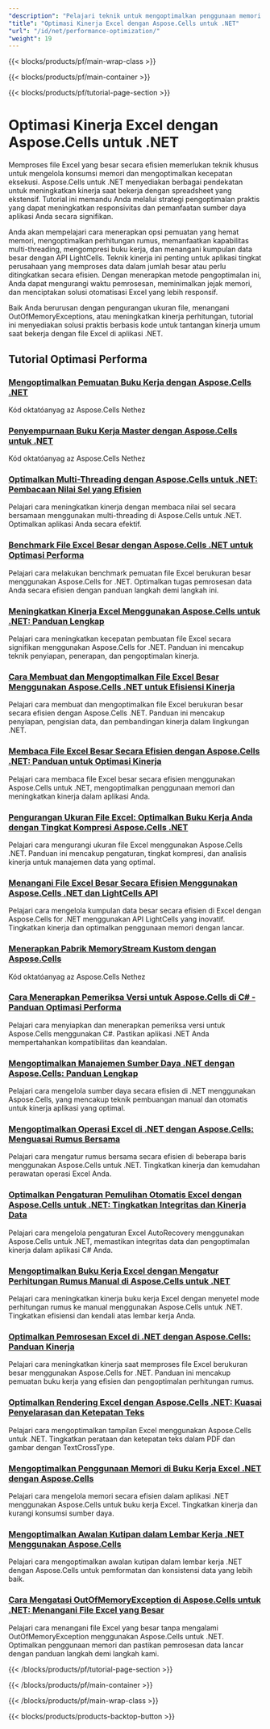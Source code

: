 ```yaml
---
"description": "Pelajari teknik untuk mengoptimalkan penggunaan memori dan kecepatan eksekusi saat memproses buku kerja Excel besar dengan Aspose.Cells untuk tutorial .NET."
"title": "Optimasi Kinerja Excel dengan Aspose.Cells untuk .NET"
"url": "/id/net/performance-optimization/"
"weight": 19
---
```


{{< blocks/products/pf/main-wrap-class >}}

{{< blocks/products/pf/main-container >}}

{{< blocks/products/pf/tutorial-page-section >}}


# Optimasi Kinerja Excel dengan Aspose.Cells untuk .NET

Memproses file Excel yang besar secara efisien memerlukan teknik khusus untuk mengelola konsumsi memori dan mengoptimalkan kecepatan eksekusi. Aspose.Cells untuk .NET menyediakan berbagai pendekatan untuk meningkatkan kinerja saat bekerja dengan spreadsheet yang ekstensif. Tutorial ini memandu Anda melalui strategi pengoptimalan praktis yang dapat meningkatkan responsivitas dan pemanfaatan sumber daya aplikasi Anda secara signifikan.

Anda akan mempelajari cara menerapkan opsi pemuatan yang hemat memori, mengoptimalkan perhitungan rumus, memanfaatkan kapabilitas multi-threading, mengompresi buku kerja, dan menangani kumpulan data besar dengan API LightCells. Teknik kinerja ini penting untuk aplikasi tingkat perusahaan yang memproses data dalam jumlah besar atau perlu ditingkatkan secara efisien. Dengan menerapkan metode pengoptimalan ini, Anda dapat mengurangi waktu pemrosesan, meminimalkan jejak memori, dan menciptakan solusi otomatisasi Excel yang lebih responsif.

Baik Anda berurusan dengan pengurangan ukuran file, menangani OutOfMemoryExceptions, atau meningkatkan kinerja perhitungan, tutorial ini menyediakan solusi praktis berbasis kode untuk tantangan kinerja umum saat bekerja dengan file Excel di aplikasi .NET.


## Tutorial Optimasi Performa

### [Mengoptimalkan Pemuatan Buku Kerja dengan Aspose.Cells .NET](./aspose-cells-net-custom-load-filters)
Kód oktatóanyag az Aspose.Cells Nethez

### [Penyempurnaan Buku Kerja Master dengan Aspose.Cells untuk .NET](./aspose-cells-net-mastering-workbook-enhancements)
Kód oktatóanyag az Aspose.Cells Nethez

### [Optimalkan Multi-Threading dengan Aspose.Cells untuk .NET: Pembacaan Nilai Sel yang Efisien](./aspose-cells-net-multi-threading-read-cell-values)
Pelajari cara meningkatkan kinerja dengan membaca nilai sel secara bersamaan menggunakan multi-threading di Aspose.Cells untuk .NET. Optimalkan aplikasi Anda secara efektif.

### [Benchmark File Excel Besar dengan Aspose.Cells .NET untuk Optimasi Performa](./benchmark-large-excel-files-aspose-cells-net)
Pelajari cara melakukan benchmark pemuatan file Excel berukuran besar menggunakan Aspose.Cells for .NET. Optimalkan tugas pemrosesan data Anda secara efisien dengan panduan langkah demi langkah ini.

### [Meningkatkan Kinerja Excel Menggunakan Aspose.Cells untuk .NET: Panduan Lengkap](./boost-excel-performance-aspose-cells-dotnet)
Pelajari cara meningkatkan kecepatan pembuatan file Excel secara signifikan menggunakan Aspose.Cells for .NET. Panduan ini mencakup teknik penyiapan, penerapan, dan pengoptimalan kinerja.

### [Cara Membuat dan Mengoptimalkan File Excel Besar Menggunakan Aspose.Cells .NET untuk Efisiensi Kinerja](./create-optimize-excel-aspose-cells-dotnet)
Pelajari cara membuat dan mengoptimalkan file Excel berukuran besar secara efisien dengan Aspose.Cells .NET. Panduan ini mencakup penyiapan, pengisian data, dan pembandingan kinerja dalam lingkungan .NET.

### [Membaca File Excel Besar Secara Efisien dengan Aspose.Cells .NET: Panduan untuk Optimasi Kinerja](./efficiently-read-large-excel-files-aspose-cells-dot-net)
Pelajari cara membaca file Excel besar secara efisien menggunakan Aspose.Cells untuk .NET, mengoptimalkan penggunaan memori dan meningkatkan kinerja dalam aplikasi Anda.

### [Pengurangan Ukuran File Excel: Optimalkan Buku Kerja Anda dengan Tingkat Kompresi Aspose.Cells .NET](./excel-compression-aspose-cells-nets)
Pelajari cara mengurangi ukuran file Excel menggunakan Aspose.Cells .NET. Panduan ini mencakup pengaturan, tingkat kompresi, dan analisis kinerja untuk manajemen data yang optimal.

### [Menangani File Excel Besar Secara Efisien Menggunakan Aspose.Cells .NET dan LightCells API](./handle-large-excel-files-aspose-cells-net-lightcells-api)
Pelajari cara mengelola kumpulan data besar secara efisien di Excel dengan Aspose.Cells for .NET menggunakan API LightCells yang inovatif. Tingkatkan kinerja dan optimalkan penggunaan memori dengan lancar.

### [Menerapkan Pabrik MemoryStream Kustom dengan Aspose.Cells](./implement-custom-memorystream-factory-aspose-cells)
Kód oktatóanyag az Aspose.Cells Nethez

### [Cara Menerapkan Pemeriksa Versi untuk Aspose.Cells di C# - Panduan Optimasi Performa](./implement-version-checker-aspose-cells-dotnet-csharp)
Pelajari cara menyiapkan dan menerapkan pemeriksa versi untuk Aspose.Cells menggunakan C#. Pastikan aplikasi .NET Anda mempertahankan kompatibilitas dan keandalan.

### [Mengoptimalkan Manajemen Sumber Daya .NET dengan Aspose.Cells: Panduan Lengkap](./mastering-resource-management-aspose-cells-dotnet)
Pelajari cara mengelola sumber daya secara efisien di .NET menggunakan Aspose.Cells, yang mencakup teknik pembuangan manual dan otomatis untuk kinerja aplikasi yang optimal.

### [Mengoptimalkan Operasi Excel di .NET dengan Aspose.Cells: Menguasai Rumus Bersama](./optimize-aspose-cells-net-shared-formulas)
Pelajari cara mengatur rumus bersama secara efisien di beberapa baris menggunakan Aspose.Cells untuk .NET. Tingkatkan kinerja dan kemudahan perawatan operasi Excel Anda.

### [Optimalkan Pengaturan Pemulihan Otomatis Excel dengan Aspose.Cells untuk .NET: Tingkatkan Integritas dan Kinerja Data](./optimize-excel-autorecovery-aspose-cells-net)
Pelajari cara mengelola pengaturan Excel AutoRecovery menggunakan Aspose.Cells untuk .NET, memastikan integritas data dan pengoptimalan kinerja dalam aplikasi C# Anda.

### [Mengoptimalkan Buku Kerja Excel dengan Mengatur Perhitungan Rumus Manual di Aspose.Cells untuk .NET](./optimize-excel-manual-formula-calculation-aspose-cells-net)
Pelajari cara meningkatkan kinerja buku kerja Excel dengan menyetel mode perhitungan rumus ke manual menggunakan Aspose.Cells untuk .NET. Tingkatkan efisiensi dan kendali atas lembar kerja Anda.

### [Optimalkan Pemrosesan Excel di .NET dengan Aspose.Cells: Panduan Kinerja](./optimize-excel-processing-aspose-cells-net)
Pelajari cara meningkatkan kinerja saat memproses file Excel berukuran besar menggunakan Aspose.Cells for .NET. Panduan ini mencakup pemuatan buku kerja yang efisien dan pengoptimalan perhitungan rumus.

### [Optimalkan Rendering Excel dengan Aspose.Cells .NET: Kuasai Penyelarasan dan Ketepatan Teks](./optimize-excel-rendering-aspose-cells-net)
Pelajari cara mengoptimalkan tampilan Excel menggunakan Aspose.Cells untuk .NET. Tingkatkan perataan dan ketepatan teks dalam PDF dan gambar dengan TextCrossType.

### [Mengoptimalkan Penggunaan Memori di Buku Kerja Excel .NET dengan Aspose.Cells](./optimize-memory-aspose-cells-net)
Pelajari cara mengelola memori secara efisien dalam aplikasi .NET menggunakan Aspose.Cells untuk buku kerja Excel. Tingkatkan kinerja dan kurangi konsumsi sumber daya.

### [Mengoptimalkan Awalan Kutipan dalam Lembar Kerja .NET Menggunakan Aspose.Cells](./optimize-quote-prefix-aspose-cells-net)
Pelajari cara mengoptimalkan awalan kutipan dalam lembar kerja .NET dengan Aspose.Cells untuk pemformatan dan konsistensi data yang lebih baik.

### [Cara Mengatasi OutOfMemoryException di Aspose.Cells untuk .NET: Menangani File Excel yang Besar](./resolve-outofmemoryexception-aspose-cells-large-excel-files)
Pelajari cara menangani file Excel yang besar tanpa mengalami OutOfMemoryException menggunakan Aspose.Cells untuk .NET. Optimalkan penggunaan memori dan pastikan pemrosesan data lancar dengan panduan langkah demi langkah kami.



{{< /blocks/products/pf/tutorial-page-section >}}

{{< /blocks/products/pf/main-container >}}

{{< /blocks/products/pf/main-wrap-class >}}

{{< blocks/products/products-backtop-button >}}